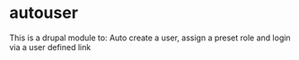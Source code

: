 autouser
========

This is a drupal module to:
Auto create a user, assign a preset role and login via a user defined link
